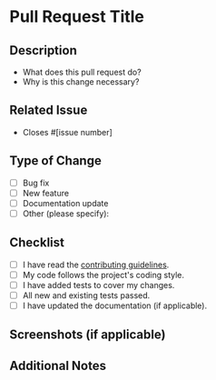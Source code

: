 # Pull Request Title

## Description
<!-- Please include a summary of the changes and the motivation behind them. -->
- What does this pull request do?
- Why is this change necessary?

## Related Issue
<!-- If applicable, link to the issue that this pull request addresses. -->
- Closes #[issue number]

## Type of Change
<!-- Please select one or more of the following: -->
- [ ] Bug fix
- [ ] New feature
- [ ] Documentation update
- [ ] Other (please specify):

## Checklist
<!-- Please check the following items: -->
- [ ] I have read the [contributing guidelines](link-to-contributing-guidelines).
- [ ] My code follows the project's coding style.
- [ ] I have added tests to cover my changes.
- [ ] All new and existing tests passed.
- [ ] I have updated the documentation (if applicable).

## Screenshots (if applicable)
<!-- Include any relevant screenshots to help explain your changes. -->

## Additional Notes
<!-- Any additional information or context that reviewers should be aware of. -->
